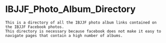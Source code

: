 # IBJJF_Photo_Album_Directory
    This is a directory of all the IBJJF photo album links contained on the IBJJF Facebook photos. 
    This directory is necessary because facebook does not make it easy to navigate pages that contain a high number of albums.
